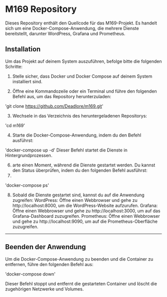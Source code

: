 # M169 Repository

Dieses Repository enthält den Quellcode für das M169-Projekt. Es handelt sich um eine Docker-Compose-Anwendung, die mehrere Dienste bereitstellt, darunter WordPress, Grafana und Prometheus.

## Installation

Um das Projekt auf deinem System auszuführen, befolge bitte die folgenden Schritte:

1. Stelle sicher, dass Docker und Docker Compose auf deinem System installiert sind.

2. Öffne eine Kommandozeile oder ein Terminal und führe den folgenden Befehl aus, um das Repository herunterzuladen:
   
  'git clone https://github.com/Deadlore/m169.git'
   
3. Wechsele in das Verzeichnis des heruntergeladenen Repositorys:
   
  'cd m169'

4. Starte die Docker-Compose-Anwendung, indem du den Befehl ausführst:
   
  'docker-compose up -d'
Dieser Befehl startet die Dienste in Hintergrundprozessen.

6. arte einen Moment, während die Dienste gestartet werden. Du kannst den Status überprüfen, indem du den folgenden Befehl ausführst:
7. 
  'docker-compose ps'

8. Sobald die Dienste gestartet sind, kannst du auf die Anwendung zugreifen:
WordPress: Öffne einen Webbrowser und gehe zu http://localhost:8000, um die WordPress-Website aufzurufen.
Grafana: Öffne einen Webbrowser und gehe zu http://localhost:3000, um auf das Grafana-Dashboard zuzugreifen.
Prometheus: Öffne einen Webbrowser und gehe zu http://localhost:9090, um auf die Prometheus-Oberfläche zuzugreifen.

----------------------------------------------------------------------------------------------------------------------------------------------------------------------------------------------------

## Beenden der Anwendung
Um die Docker-Compose-Anwendung zu beenden und die Container zu entfernen, führe den folgenden Befehl aus:

  'docker-compose down'
  
Dieser Befehl stoppt und entfernt die gestarteten Container und löscht die zugehörigen Netzwerke und Volumes.

